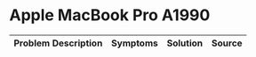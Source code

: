 # Apple MacBook Pro A1990

| Problem Description | Symptoms | Solution | Source |
| ------------------- | -------- | -------- | ------ |